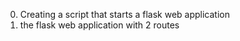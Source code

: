 0. Creating a script that starts a flask web application
1. the flask web application with 2 routes
